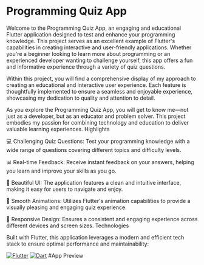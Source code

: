 # Programming Quiz App

Welcome to the Programming Quiz App, an engaging and educational Flutter application designed to test and enhance your programming knowledge. This project serves as an excellent example of Flutter's capabilities in creating interactive and user-friendly applications. Whether you're a beginner looking to learn more about programming or an experienced developer wanting to challenge yourself, this app offers a fun and informative experience through a variety of quiz questions.

Within this project, you will find a comprehensive display of my approach to creating an educational and interactive user experience. Each feature is thoughtfully implemented to ensure a seamless and enjoyable experience, showcasing my dedication to quality and attention to detail.

As you explore the Programming Quiz App, you will get to know me—not just as a developer, but as an educator and problem solver. This project embodies my passion for combining technology and education to deliver valuable learning experiences.
Highlights

💻 Challenging Quiz Questions: Test your programming knowledge with a wide range of questions covering different topics and difficulty levels.

📊 Real-time Feedback: Receive instant feedback on your answers, helping you learn and improve your skills as you go.

🎨 Beautiful UI: The application features a clean and intuitive interface, making it easy for users to navigate and enjoy.

🚀 Smooth Animations: Utilizes Flutter's animation capabilities to provide a visually pleasing and engaging quiz experience.

📱 Responsive Design: Ensures a consistent and engaging experience across different devices and screen sizes.
Technologies

Built with Flutter, this application leverages a modern and efficient tech stack to ensure optimal performance and maintainability:

[![Flutter](https://img.shields.io/badge/Flutter-02569B?style=for-the-badge&logo=flutter&logoColor=white)](https://flutter.dev/)
[![Dart](https://img.shields.io/badge/Dart-0175C2?style=for-the-badge&logo=dart&logoColor=white)](https://dart.dev/)
#App Preview
